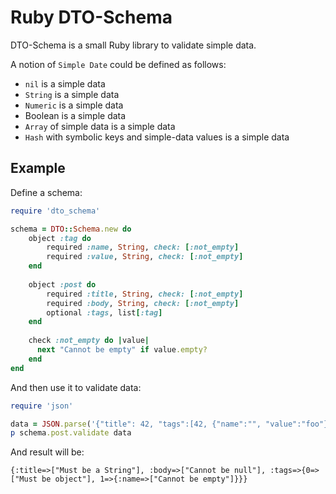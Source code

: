 # Ruby DTO-Schema

DTO-Schema is a small Ruby library to validate simple data. 

A notion of `Simple Date` could be defined as follows: 
* `nil` is a simple data
* `String` is a simple data
* `Numeric` is a simple data
* Boolean is a simple data
* `Array` of simple data is a simple data
* `Hash` with symbolic keys and simple-data values is a simple data

## Example 

Define a schema:
```ruby
require 'dto_schema'

schema = DTO::Schema.new do
    object :tag do
        required :name, String, check: [:not_empty]
        required :value, String, check: [:not_empty]
    end
  
    object :post do
        required :title, String, check: [:not_empty]
        required :body, String, check: [:not_empty]
        optional :tags, list[:tag]
    end
  
    check :not_empty do |value|
      next "Cannot be empty" if value.empty?
    end 
end
``` 

And then use it to validate data:
```ruby
require 'json'

data = JSON.parse('{"title": 42, "tags":[42, {"name":"", "value":"foo"}]}', symbolize_names: true)
p schema.post.validate data
```

And result will be:
```
{:title=>["Must be a String"], :body=>["Cannot be null"], :tags=>{0=>["Must be object"], 1=>{:name=>["Cannot be empty"]}}}
```

